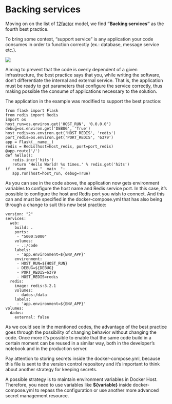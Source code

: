 # Backing services

Moving on on the list of [12factor](http://12factor.net/pt_br) model, we find **”Backing services”** as the fourth best practice.

To bring some context, “support service” is any application your code consumes in order to function correctly (ex.: database, message service etc.).

![](images/servicoapoio.png)

Aiming to prevent that the code is overly dependent of a given infrastructure, the best practice says that you, while writing the software, don’t differentiate the internal and external service. That is, the application must be ready to get parameters that configure the service correctly, thus making possible the consume of applications necessary to the solution.

The application in the example was modified to support the best practice:

```
from flask import Flask
from redis import Redis
import os
host_run=os.environ.get('HOST_RUN', '0.0.0.0')
debug=os.environ.get('DEBUG', 'True')
host_redis=os.environ.get('HOST_REDIS', 'redis')
port_redis=os.environ.get('PORT_REDIS', '6379')
app = Flask(__name__)
redis = Redis(host=host_redis, port=port_redis)
@app.route('/')
def hello():
   redis.incr('hits')
   return 'Hello World! %s times.' % redis.get('hits')
if __name__ == "__main__":
   app.run(host=host_run, debug=True)
```

As you can see in the code above, the application now gets environment variables to configure the host name and Redis service port. In this case, it’s possible to configure the host and Redis port you wish to connect. And this can and must be specified in the docker-compose.yml that has also being through a change to suit this new best practice:

```
version: "2"
services:
  web:
    build: .
    ports:
     - "5000:5000"
    volumes:
     - .:/code
    labels:
     - 'app.environment=${ENV_APP}'
    environment:
     - HOST_RUN=${HOST_RUN}
     - DEBUG=${DEBUG}
     - PORT_REDIS=6379
     - HOST_REDIS=redis
  redis:
    image: redis:3.2.1
    volumes:
     - dados:/data
    labels:
     - 'app.environment=${ENV_APP}'
volumes:
  dados:
    external: false
```

As we could see in the mentioned codes, the advantage of the best practice goes through the possibility of changing behavior without changing the code. Once more it’s possible to enable that the same code build in a certain moment can be reused in a similar way, both in the developer’s notebook and in the production server.  

Pay attention to storing secrets inside the docker-compose.yml, because this file is sent to the version control repository and it’s important to think about another strategy for keeping secrets.

A possible strategy is to maintain environment variables in Docker Host. Therefore, you need to use variables like **${variable}** inside docker-compose.yml to repass the configuration or use another more advanced secret management resource.
